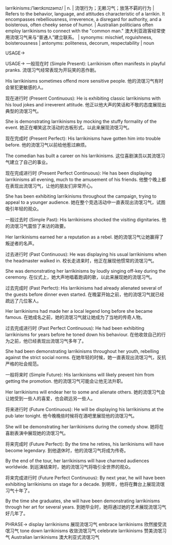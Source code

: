 larrikinisms:/ˈlærɪkɪnɪzəmz/ | n. | 流氓行为；无赖习气；放荡不羁的行为 |  Refers to the behavior, language, and attitudes characteristic of a larrikin.  It encompasses rebelliousness, irreverence, a disregard for authority, and a boisterous, often cheeky sense of humor. | Australian politicians often employ larrikinisms to connect with the "common man." 澳大利亚政客经常使用流氓习气来与“普通人”建立联系。 | synonyms: mischief, roguishness, boisterousness | antonyms: politeness, decorum, respectability | noun

USAGE->

USAGE->
一般现在时 (Simple Present):
Larrikinism often manifests in playful pranks.  流氓习气经常表现为开玩笑的恶作剧。

His larrikinisms sometimes offend more sensitive people.  他的流氓习气有时会冒犯更敏感的人。


现在进行时 (Present Continuous):
He is exhibiting classic larrikinisms with his loud jokes and irreverent attitude. 他正以他大声的笑话和不敬的态度展现出典型的流氓习气。

She is demonstrating larrikinisms by mocking the stuffy formality of the event. 她正在嘲笑这次活动的古板形式，以此来展现流氓习气。


现在完成时 (Present Perfect):
His larrikinisms have gotten him into trouble before. 他的流氓习气以前给他惹过麻烦。

The comedian has built a career on his larrikinisms.  这位喜剧演员以其流氓习气建立了自己的事业。


现在完成进行时 (Present Perfect Continuous):
He has been displaying larrikinisms all evening, much to the amusement of his friends. 他整个晚上都在表现出流氓习气，让他的朋友们非常开心。

She has been exhibiting larrikinisms throughout the campaign, trying to appeal to a younger audience.  她在整个竞选活动中一直表现出流氓习气，试图吸引年轻的观众。


一般过去时 (Simple Past):
His larrikinisms shocked the visiting dignitaries.  他的流氓习气震惊了来访的政要。

Her larrikinisms earned her a reputation as a rebel.  她的流氓习气让她赢得了叛逆者的名声。


过去进行时 (Past Continuous):
He was displaying his usual larrikinisms when the headmaster walked in.  校长走进来时，他正在展现他惯常的流氓习气。

She was demonstrating her larrikinisms by loudly singing off-key during the ceremony. 在仪式上，她大声地唱着跑调的歌，以此来展现她的流氓习气。


过去完成时 (Past Perfect):
His larrikinisms had already alienated several of the guests before dinner even started.  在晚宴开始之前，他的流氓习气就已经疏远了几位客人。

Her larrikinisms had made her a local legend long before she became famous.  在她成名之前，她的流氓习气就让她成为了当地的传奇人物。


过去完成进行时 (Past Perfect Continuous):
He had been exhibiting larrikinisms for years before he toned down his behaviour.  在他收敛自己的行为之前，他已经表现出流氓习气多年了。

She had been demonstrating larrikinisms throughout her youth, rebelling against the strict social norms.  在她年轻的时候，她一直表现出流氓习气，反抗严格的社会规范。


一般将来时 (Simple Future):
His larrikinisms will likely prevent him from getting the promotion.  他的流氓习气可能会让他无法升职。

Her larrikinisms will endear her to some and alienate others.  她的流氓习气会让她受到一些人的喜爱，也会疏远另一些人。


将来进行时 (Future Continuous):
He will be displaying his larrikinisms at the pub later tonight. 他今晚晚些时候将在酒吧里展现他的流氓习气。

She will be demonstrating her larrikinisms during the comedy show.  她将在喜剧表演中展现她的流氓习气。


将来完成时 (Future Perfect):
By the time he retires, his larrikinisms will have become legendary.  到他退休时，他的流氓习气将成为传奇。

By the end of the tour, her larrikinisms will have charmed audiences worldwide.  到巡演结束时，她的流氓习气将吸引全世界的观众。


将来完成进行时 (Future Perfect Continuous):
By next year, he will have been exhibiting larrikinisms on stage for a decade.  到明年，他将在舞台上展现流氓习气十年了。

By the time she graduates, she will have been demonstrating larrikinisms through her art for several years.  到她毕业时，她将通过她的艺术展现流氓习气好几年了。


PHRASE->
display larrikinisms  展现流氓习气
embrace larrikinisms  欣然接受流氓习气
tone down larrikinisms  收敛流氓习气
celebrate larrikinisms  赞美流氓习气
Australian larrikinisms  澳大利亚式流氓习气

